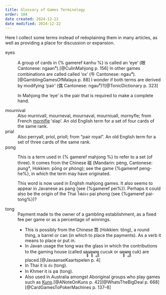 ```yaml
---
title: Glossary of Games Terminology
order: 104
date created: 2024-12-22
date modified: 2024-12-22
---
```


Here I collect some terms instead of reëxplaining them in many articles, as well as providing a place for discussion or expansion.

<dl>

<dt>eyes</dt>
<dd>

A group of cards in {% gameref kanhu %} is called an ‘eye’ (<span lang="zh">眼</span> Cantonese: <Pronounce lang="yue-Latn-jyutping"  file="pronunciation_yue_眼.mp3" pronouncer="diniskachonchan">ngaan⁵</Pronounce>).[@CulinMahjong p. 156] In other games combinations are called called ‘ox’ (<span lang="zh">牛</span> Cantonese: <span lang="yue-Latn-jyutping">ngau⁴</span>).[@GamblingGamesOfMalaya p. 88] I wonder if both terms are derived by modifying ‘pair’ (<span lang="zh">偶</span> Cantonese: <span lang="yue-Latn-jyutping">ngau⁵</span>)?[@TonicDictionary p. 323]

In Mahjong the ‘eye’ is the pair that is required to make a complete hand.
</dd>

<dt id="mournival">mournival</dt>
<dd>
Also murnivall, mourneval, mournaval, mourniuall, mornyfle; from French <a href="http://stella.atilf.fr/Dendien/scripts/tlfiv5/affart.exe?28;s=83619345;?b=0;"><span lang="fr">mornifle</span></a> ‘slap’. An old English term for a set of four cards of the same rank.
</dd>

<dt id="prial">prial</dt>
<dd>
Also perryall, priol, prioll; from “pair royal”. An old English term for a set of three cards of the same rank.
</dd>

<dt id="pong">pong</dt>
<dd>

This is a term used in {% gameref mahjong %} to refer to a set (of three). It comes from the Chinese <span lang="zh">碰</span> (Mandarin: <span lang="cmn-Latn-pinyin">pèng</span>, Cantonese: <span lang="yue-Latn-jyutping">pung³</span>, Hokkien: <span lang="nan-Latn">pōng</span> or <span lang="nan-Latn">phòng</span>); see the game {%gameref peng-he%}, in which the term may have originated.

This word is now used in English mahjong games. It also seems to appear in Javanese as <span lang="jav-Latn">pang</span> (see {%gameref pei%}). Perhaps it could also be the origin of the Thai <span lang="th">ไพ่ผ่อง</span> <span lang="th-Latn">pai phong</span> (see {%gameref pai-tong%})?

</dd>

<dt>tong</dt>
<dd>
Payment made to the owner of a gambling establishment, as a fixed fee per game or as a percentage of winnings.

- This is possibly from the Chinese <span lang="zh">筒</span> (Hokkien: <span lang="nan-Latn">tông</span>), a round thing, a barrel or can (in which to place the payments). As a verb it means to place or put in.
- In Javan usage the <span lang="jav-Latn">tong</span> was the glass in which the contributions to the gaming house (called <span lang="jav">ꦕꦸꦕꦸꦏ꧀</span> <span lang="jav-Latn">cucuk</span> or <span lang="jav">ꦕꦸꦏ꧀</span> <span lang="jav-Latn">cuk</span>) are placed.[@JavaanseKaartspelen p. 4]
- In Thai it is <span lang="th">ต๋ง</span> (<span lang="th-Latn">tong</span>).
- In Khmer it is <span lang="km">តុង</span> (<span lang="km-Latn">tong</span>).
- Also used in Australia amongst Aboriginal groups who play games such as [Kuns](games/kuns/kuns.md).[@ANoteOnKuns p. 42][@WhatsTheBigDeal p. 668][@CardGamesToPokerMachines p. 137–8]
</dd>

</dl>
